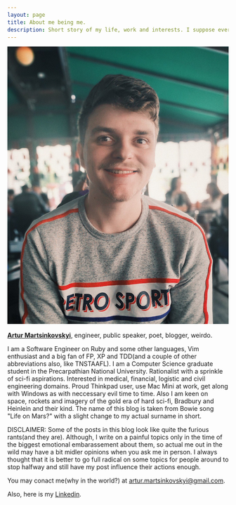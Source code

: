 ```yaml
---
layout: page
title: About me being me.
description: Short story of my life, work and interests. I suppose every serious blog must have one.
---
```


<img src="/assets/images/me.jpg"></img>

<a href="https://github.com/artur-martsinkovskyi"><b>Artur Martsinkovskyi</b></a>, engineer, public speaker, poet, blogger, weirdo.

I am a Software Engineer on Ruby and some other languages, Vim enthusiast and a big fan of FP, XP and TDD(and a couple of other abbreviations also, like TNSTAAFL). I am a Computer Science graduate student in the Precarpathian National University. Rationalist with a sprinkle of sci-fi aspirations. Interested in medical, financial, logistic and civil engineering domains. Proud Thinkpad user, use Mac Mini at work, get along with Windows as with neccessary evil time to time. Also I am keen on space, rockets and imagery of the gold era of hard sci-fi, Bradbury and Heinlein and their kind. The name of this blog is taken from Bowie song "Life on Mars?" with a slight change to my actual surname in short.

DISCLAIMER: Some of the posts in this blog look like quite the furious rants(and they are). Although, I write on a painful topics only in the time of the biggest emotional embarassement about them, so actual me out in the wild may have a bit midler opinions when you ask me in person. I always thought that it is better to go full radical on some topics for people around to stop halfway and still have my post influence their actions enough.

You may conact me(why in the world?) at [artur.martsinkovskyi@gmail.com](mailto:artur.martsinkovskyi@gmail.com).

Also, here is my [Linkedin](https://www.linkedin.com/in/artur-martsinkovskyi/).
